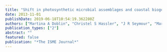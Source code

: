 ```yaml
---
title: "Shift in photosynthetic microbial assemblages and coastal biogeochemical functioning due to a strengthening western boundary current"
date: 2013-11-01
publishDate: 2019-06-18T10:54:19.362280Z
authors: ["Martina A Doblin", "Christel S Hassler", "J R Seymour", "Mark E Baird", "Jason D Everett", "M V Brown", "Katherina L Petrou", "Peter J Ralph", "Peter A Thompson", "Iain M Suthers"]
publication_types: ["2"]
abstract: ""
featured: false
publication: "*The ISME Journal*"
---
```


